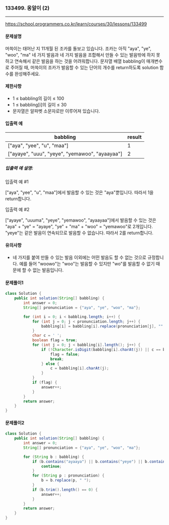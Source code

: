 ### 133499. 옹알이 (2)

---

https://school.programmers.co.kr/learn/courses/30/lessons/133499

#### 문제설명

머쓱이는 태어난 지 11개월 된 조카를 돌보고 있습니다. 조카는 아직 "aya", "ye", "woo", "ma" 네 가지 발음과 네 가지 발음을 조합해서 만들 수 있는 발음밖에 하지 못하고 연속해서 같은 발음을 하는 것을 어려워합니다. 문자열 배열 babbling이 매개변수로 주어질 때, 머쓱이의 조카가 발음할 수 있는 단어의 개수를 return하도록 solution 함수를 완성해주세요.

#### 제한사항

- 1 ≤ babbling의 길이 ≤ 100
- 1 ≤ babbling[i]의 길이 ≤ 30
- 문자열은 알파벳 소문자로만 이루어져 있습니다.

#### 입출력 예

| babbling   | result |
| --- |--------|
| ["aya", "yee", "u", "maa"]  | 1      |
| ["ayaye", "uuu", "yeye", "yemawoo", "ayaayaa"]       | 2      |

##### 입출력 예 설명:

입출력 예 #1

["aya", "yee", "u", "maa"]에서 발음할 수 있는 것은 "aya"뿐입니다. 따라서 1을 return합니다.

입출력 예 #2

["ayaye", "uuuma", "yeye", "yemawoo", "ayaayaa"]에서 발음할 수 있는 것은 "aya" + "ye" = "ayaye", "ye" + "ma" + "woo" = "yemawoo"로 2개입니다. "yeye"는 같은 발음이 연속되므로 발음할 수 없습니다. 따라서 2를 return합니다.

#### 유의사항

- 네 가지를 붙여 만들 수 있는 발음 이외에는 어떤 발음도 할 수 없는 것으로 규정합니다. 예를 들어 "woowo"는 "woo"는 발음할 수 있지만 "wo"를 발음할 수 없기 때문에 할 수 없는 발음입니다.

#### 문제풀이1

```java
class Solution {
    public int solution(String[] babbling) {
        int answer = 0;
        String[] pronunciation = {"aya", "ye", "woo", "ma"};

        for (int i = 0; i < babbling.length; i++) {
            for (int j = 0; j < pronunciation.length; j++) {
                babbling[i] = babbling[i].replace(pronunciation[j], "" + j);
            }
            char c = ' ';
            boolean flag = true;
            for (int j = 0; j < babbling[i].length(); j++) {
                if (!Character.isDigit(babbling[i].charAt(j)) || c == babbling[i].charAt(j)) {
                    flag = false;
                    break;
                } else {
                    c = babbling[i].charAt(j);
                }
            }
            if (flag) {
                answer++;
            }
        }
        return answer;
    }
}
```

#### 문제풀이2

```java
class Solution {
    public int solution(String[] babbling) {
        int answer = 0;
        String[] pronunciation = {"aya", "ye", "woo", "ma"};

        for (String b : babbling) {
            if (b.contains("ayaaya") || b.contains("yeye") || b.contains("woowoo") || b.contains("mama")) {
                continue;
            }
            for (String p : pronunciation) {
                b = b.replace(p, " ");
            }
            if (b.trim().length() == 0) {
                answer++;
            }
        }
        return answer;
    }
}

```